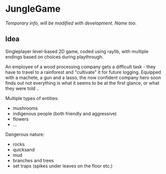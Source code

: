 # JungleGame

*Temporary info, will be modified with development. Name too.*

## Idea

Singleplayer level-based 2D game, coded using raylib, with multiple endings based on choices during playthrough.

An employee of a wood processing company gets a difficult task - they have to travel to a rainforest and "cultivate" it for future logging. Equipped with a machete,
a gun and a lasso, the now confident company hero soon finds out not everything is what it seems to be at the first glance, or what they were told ..

Multiple types of entities:
  - mushrooms
  - indigenous people (both friendly and aggressive)
  - flowers
  - ...
  
Dangerous nature:
  - rocks
  - quicksand
  - mud
  - branches and trees
  - set traps (spikes under leaves on the floor etc.)
  
